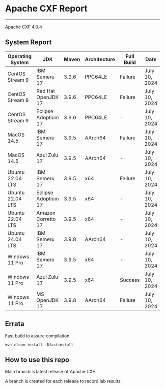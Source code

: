 # Apache CXF Report
--- 

Apache CXF 4.0.4

## System Report

| Operating System    | JDK       | Maven | Architecture | Full Build | Date  |
|---------------------|-----------|-------|--------------|------------|-------|
| CentOS Stream 9     | IBM Semeru 17  | 3.9.6 | PPC64LE      | Failure | July 10, 2024 |
| CentOS Stream 9     | Red Hat OpenJDK 17  | 3.9.6 | PPC64LE      | Failure | July 10, 2024 |
| CentOS Stream 9     | Eclipse Adoptium 17  | 3.9.6 | PPC64LE      | - | July 10, 2024 |
| MacOS 14.5          | IBM Semeru 17  | 3.9.5 | AArch64      | Failure | July 10, 2024 |
| MacOS 14.5          | Azul Zulu 17  | 3.9.5 | AArch64      | - | July 10, 2024 |
| Ubuntu 22.04 LTS    | IBM Semeru 17  | 3.9.5 | x64      | Failure | July 10, 2024 |
| Ubuntu 22.04 LTS    | Eclipse Adoptium 17  | 3.9.5 | x64      | - | July 10, 2024 |
| Ubuntu 22.04 LTS    | Amazon Corretto 17  | 3.9.5 | x64      | - | July 10, 2024 |
| Ubuntu 24.04 LTS    | IBM Semeru 17  | 3.9.8 | AArch64      | - | July 10, 2024 |
| Windows 11 Pro      | IBM Semeru 17  | 3.9.5 | x64      | - | July 10, 2024 |
| Windows 11 Pro      | Azul Zulu 17  | 3.9.5 | x64      | Success | July 10, 2024 |
| Windows 11 Pro      | MS OpenJDK 17  | 3.9.8 | AArch64      | Failure | July 10, 2024 |



## Errata


Fast build to assure compilation. 
```
mvn clean install -Dfastinstall
```

## How to use this repo

Main branch is latest release of Apache CXF.

A branch is created for each release to record lab results.
